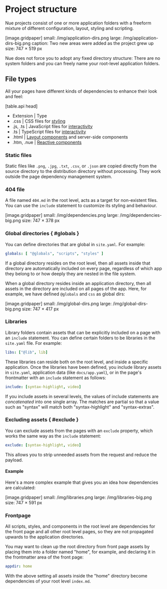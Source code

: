 
# Project structure
Nue projects consist of one or more application folders with a freeform mixture of different configuration, layout, styling and scripting.

[image.gridpaper]
  small: /img/application-dirs.png
  large: /img/application-dirs-big.png
  caption: Two new areas were added as the project grew up
  size: 747 × 519 px


Nue does not force you to adopt any fixed directory structure: There are no system folders and you can freely name your root-level application folders.



## File types
All your pages have different kinds of dependencies to enhance their look and feel:

[table.api head]
  - Extension   | Type
  - .css        | CSS files for [styling](css-best-practices.html)
  - .js, .ts    | JavaScript files for [interactivity](interactivity.html)
  - .ts         | TypeScript files for [interactivity](interactivity.html)
  - .html       | [Layout components](custom-layouts.html) and server-side components
  - .htm, .nue  | [Reactive components](reactive-components.html)



### Static files
Static files like `.png`, `.jpg`, `.txt`, `.csv`, or `.json` are copied directly from the source directory to the distribution directory without processing. They work outside the page dependency management system.



### 404 file
A file named `404.md` in the root level, acts as a target for non-existent files. You can use the `include` statement to customize its styling and behaviour.




[image.gridpaper]
  small: /img/dependencies.png
  large: /img/dependencies-big.png
  size:   747 × 378 px


### Global directories { #globals }
You can define directories that are global in `site.yaml`. For example:

```yaml
globals: [ "@globals", "scripts", "styles" ]
```

If a global directory resides on the root level, then all assets inside that directory are automatically included on every page, regardless of which app they belong to or how deeply they are nested in the file system.

When a global directory resides inside an application directory, then all assets in the directory are included on all pages of the app. Here, for example, we have defined `@globals` and `css` as global dirs:


[image.gridpaper]
  small: /img/global-dirs.png
  large: /img/global-dirs-big.png
  size: 747 × 417 px


### Libraries
Library folders contain assets that can be explicitly included on a page with an `include` statement. You can define certain folders to be libraries in the `site.yaml` file. For example:

```yaml
libs: ["@lib", lib]
```

These libraries can reside both on the root level, and inside a specific application. Once the libraries have been defined, you include library assets in `site.yaml`, application data (like `docs/app.yaml`), or in the page's frontmatter with an `include` statement as follows:

```yaml
include: [syntax-highlight, video]
```

If you include assets in several levels, the values of include statements are *concatenated* into one single array. The matches are partial so that a value such as "syntax" will match both "syntax-highlight" and "syntax-extras".


### Excluding assets { #exclude }
You can exclude assets from the pages with an `exclude` property, which works the same way as the `include` statement:

```yaml
exclude: [syntax-highlight, video]
```

This allows you to strip unneeded assets from the request and reduce the payload.

#### Example
Here's a more complex example that gives you an idea how dependencies are calculated:

[image.gridpaper]
  small: /img/libraries.png
  large: /img/libraries-big.png
  size:  747 × 591 px


### Frontpage
All scripts, styles, and components in the root level are dependencies for the front page and all other root level pages, so they are not propagated upwards to the application directories.

You may want to clean up the root directory from front page assets by placing them into a folder named "home", for example, and declaring it in the frontmatter area of the front page:

```yaml
appdir: home
```

With the above setting all assets inside the "home" directory become dependencies of your root level `index.md`.





